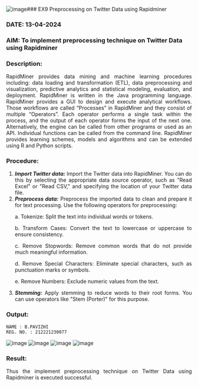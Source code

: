 ![image](https://github.com/pavizhi/WDM_EXP9/assets/95067176/e63d4dc6-df60-48f3-9c9f-a56f583f1ddb)### EX9 Preprocessing on Twitter Data using Rapidminer
### DATE: 13-04-2024
### AIM: To implement preprocessing technique on Twitter Data using Rapidminer
### Description: 
<div align = "justify">
RapidMiner provides data mining and machine learning procedures including: data loading and transformation (ETL), data preprocessing and visualization, 
predictive analytics and statistical modeling, evaluation, and deployment. RapidMiner is written in the Java programming language. 
RapidMiner provides a GUI to design and execute analytical workflows. Those workflows are called “Processes” in RapidMiner and they consist of multiple “Operators”. 
Each operator performs a single task within the process, and the output of each operator forms the input of the next one. Alternatively, the engine can be called from 
other programs or used as an API. Individual functions can be called from the command line. 
RapidMiner provides learning schemes, models and algorithms and can be extended using R and Python scripts.

### Procedure:
1) ***Import Twitter data:*** Import the Twitter data into RapidMiner. You can do this by selecting the appropriate
data source operator, such as "Read Excel" or "Read CSV," and specifying the location of your Twitter data
file.
2) ***Preprocess data:*** Preprocess the imported data to clean and prepare it for text processing. Use the following
operators for preprocessing:
    <p>a. Tokenize: Split the text into individual words or tokens.
    <p>b. Transform Cases: Convert the text to lowercase or uppercase to ensure consistency.
    <p>c. Remove Stopwords: Remove common words that do not provide much meaningful information.
    <p>d. Remove Special Characters: Eliminate special characters, such as punctuation marks or symbols.
    <p>e. Remove Numbers: Exclude numeric values from the text.
3) ***Stemming:*** Apply stemming to reduce words to their root forms. You can use operators like "Stem (Porter)"
for this purpose.


### Output:
```
NAME : B.PAVIZHI
REG. NO. : 212221230077
```
![image](https://github.com/pavizhi/WDM_EXP9/assets/95067176/3249757a-c0f4-410f-a895-d903a4d29bc3)
![image](https://github.com/pavizhi/WDM_EXP9/assets/95067176/3cf0fc8f-f94c-4488-bef5-4c3a00678b2c)
![image](https://github.com/pavizhi/WDM_EXP9/assets/95067176/d824d258-c1f4-4129-ba37-1275eff3828b)
![image](https://github.com/pavizhi/WDM_EXP9/assets/95067176/4de39953-f64e-4892-9790-f7e54259ff46)

### Result:
Thus the implement preprocessing technique on Twitter Data using Rapidminer is executed successful.
